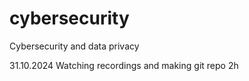 # cybersecurity
Cybersecurity and data privacy

31.10.2024 Watching recordings and making git repo 2h
